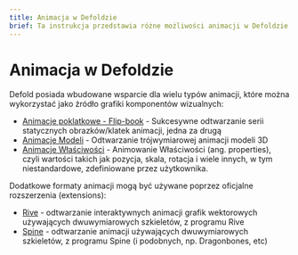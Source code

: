 ```yaml
---
title: Animacja w Defoldzie
brief: Ta instrukcja przedstawia różne możliwości animacji w Defoldzie
---
```


# Animacja w Defoldzie

Defold posiada wbudowane wsparcie dla wielu typów animacji, które można wykorzystać jako źródło grafiki komponentów wizualnych:

* [Animacje poklatkowe - Flip-book](/manuals/flipbook-animation) - Sukcesywne odtwarzanie serii statycznych obrazków/klatek animacji, jedna za drugą
* [Animacje Modeli](/manuals/model-animation) - Odtwarzanie trójwymiarowej animacji modeli 3D
* [Animacje Właściwości](/manuals/property-animation) - Animowanie Właściwości (ang. properties), czyli wartości takich jak pozycja, skala, rotacja i wiele innych, w tym niestandardowe, zdefiniowane przez użytkownika.

Dodatkowe formaty animacji mogą być używane poprzez oficjalne rozszerzenia (extensions):

* [Rive](/extension-rive) - odtwarzanie interaktywnych animacji grafik wektorowych używających dwuwymiarowych szkieletów, z programu Rive
* [Spine](/extension-spine) - odtwarzanie animacji używających dwuwymiarowych szkieletów, z programu Spine (i podobnych, np. Dragonbones, etc)
